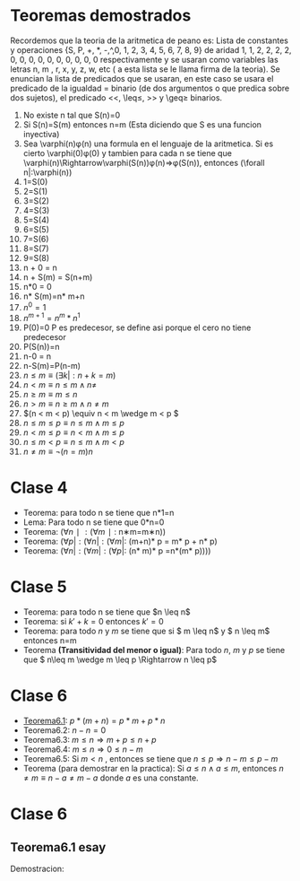 # Teoremas demostrados 
Recordemos que la teoria de la aritmetica de peano es:
Lista de constantes y operaciones {S, P, +, *, -,^,0, 1, 2, 3, 4, 5, 6, 7, 8, 9} de aridad 1, 1, 2, 2, 2, 2, 0, 0, 0, 0, 0, 0, 0, 0, 0, 0  respectivamente y se usaran como variables las letras n, m , r, x, y, z, w, etc ( a esta lista se le llama firma de la teoria). Se enuncian la lista de predicados que se usaran, en este caso se usara el predicado de la igualdad = binario (de dos argumentos o que predica sobre dos sujetos), el predicado <<, \leq≤, >> y  \geq≥ binarios.
1) No existe n tal que S(n)=0
2) Si S(n)=S(m) entonces n=m      (Esta diciendo que S es una funcion inyectiva)
3) Sea \varphi(n)φ(n) una formula en el lenguaje de la aritmetica. Si es cierto \varphi(0)φ(0)
y tambien para cada n se tiene que \varphi(n)\Rightarrow\varphi(S(n))φ(n)⇒φ(S(n)), entonces (\forall n|:\varphi(n))
4) 1=S(0)
5) 2=S(1)
6) 3=S(2)
7) 4=S(3)
8) 5=S(4)
9) 6=S(5)
10) 7=S(6)
11) 8=S(7)
12) 9=S(8)
13) n + 0 = n
14) n + S(m) = S(n+m)
15) n*0 = 0
16) n* S(m)=n* m+n
17) $n^{0}=1$
18) $n^{m+1}=n^{m}*n^{1}$
19) P(0)=0   P es predecesor, se define asi porque el cero no tiene predecesor
20) P(S(n))=n
21) n-0 = n
22) n-S(m)=P(n-m)
23) $n \leq m  \equiv (\exists k|:n+k=m)$ 
24) $n < m \equiv n\leq m\wedge n\neq$
25) $n\geq m \equiv m\leq n$
26) $n > m \equiv n\geq m\wedge n\neq m$
27) $(n < m < p) \equiv n < m \wedge m < p $ 
28) $n\leq m\leq p\equiv n\leq m\wedge m\leq p$
29) $n< m\leq p\equiv n< m\wedge m\leq p$
30) $n\leq m< p\equiv n\leq m\wedge m< p$
31) $n\neq m \equiv \neg(n=m)n$
# Clase 4
- Teorema: para todo n se tiene que n*1=n
- Lema: Para todo n se tiene que 0*n=0
- Teorema: ($\forall n∣:(\forall m∣:$ n∗m=m∗n))
- Teorema: ($\forall p|:(\forall n|:(\forall m|:$ (m+n)* p = m* p + n* p)
- Teorema: ($\forall n|:(\forall m|:(\forall p|:$ (n* m)* p =n*(m* p))))

# Clase 5 
- Teorema:  para todo n se tiene que \$n \leq n$ 
- Teorema: si $k'+k=0$ entonces $k'=0$
- Teorema:  para todo $n$ y $m$ se tiene que si \$ m \leq n$ y  $ n \leq m$ entonces n=m   
- Teorema **(Transitividad del menor o igual)**: Para todo $n$, $m$ y $p$ se tiene que $ n\leq m \wedge m \leq p \Rightarrow n \leq p$

# Clase 6

- [Teorema6.1](#teorema6.1-esay): $p*(m+n)=p* m+ p* n$
- Teorema6.2:  $n-n=0$
- Teorema6.3:  $m\leq n\Rightarrow m+p\leq n +p$
- Teorema6.4:  $m\leq n \Rightarrow 0\leq n-m$ 
- Teorema6.5: Si $m < n$ , entonces se tiene que $n\leq p\Rightarrow n-m\leq p-m$ 
- Teorema (para demostrar en la practica): Si $a\leq n \wedge a \leq m$, entonces $n \neq m\equiv n-a\neq m-a$ donde $a$ es una constante.

# Clase 6
   
   ## Teorema6.1 esay 
   
   Demostracion:




